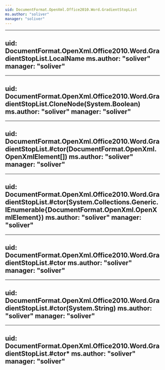 ```yaml
---
uid: DocumentFormat.OpenXml.Office2010.Word.GradientStopList
ms.author: "soliver"
manager: "soliver"
---
```


---
uid: DocumentFormat.OpenXml.Office2010.Word.GradientStopList.LocalName
ms.author: "soliver"
manager: "soliver"
---

---
uid: DocumentFormat.OpenXml.Office2010.Word.GradientStopList.CloneNode(System.Boolean)
ms.author: "soliver"
manager: "soliver"
---

---
uid: DocumentFormat.OpenXml.Office2010.Word.GradientStopList.#ctor(DocumentFormat.OpenXml.OpenXmlElement[])
ms.author: "soliver"
manager: "soliver"
---

---
uid: DocumentFormat.OpenXml.Office2010.Word.GradientStopList.#ctor(System.Collections.Generic.IEnumerable{DocumentFormat.OpenXml.OpenXmlElement})
ms.author: "soliver"
manager: "soliver"
---

---
uid: DocumentFormat.OpenXml.Office2010.Word.GradientStopList.#ctor
ms.author: "soliver"
manager: "soliver"
---

---
uid: DocumentFormat.OpenXml.Office2010.Word.GradientStopList.#ctor(System.String)
ms.author: "soliver"
manager: "soliver"
---

---
uid: DocumentFormat.OpenXml.Office2010.Word.GradientStopList.#ctor*
ms.author: "soliver"
manager: "soliver"
---
